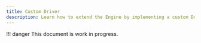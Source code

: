 ```yaml
---
title: Custom Driver
description: Learn how to extend the Engine by implementing a custom Driver in a plugin.
---
```


!!! danger
    This document is work in progress.